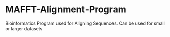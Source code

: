 # MAFFT-Alignment-Program
Bioinformatics Program used for Aligning Sequences. Can be used for small or larger datasets
